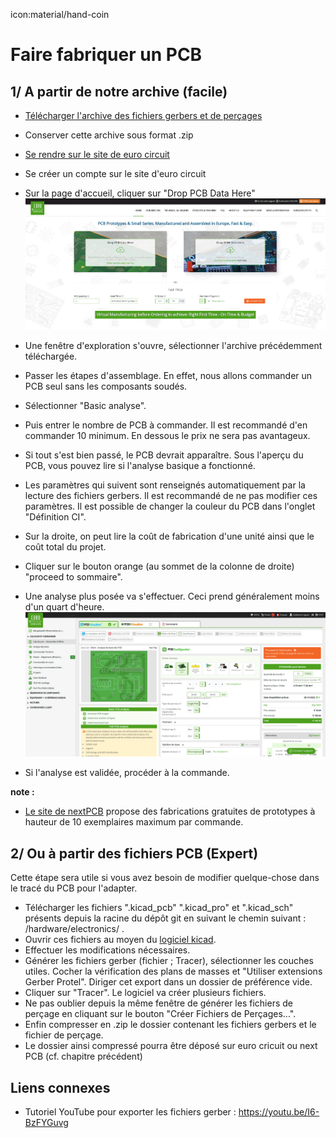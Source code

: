 icon:material/hand-coin
# Faire fabriquer un PCB

## 1/ A partir de notre archive (facile) 

 - [Télécharger l'archive des fichiers gerbers et de perçages](https://github.com/KonkArLab/KOSMOS/blob/main/hardware/electronics/kosmos_V4_PCB.zip)
 - Conserver cette archive sous format .zip
 - [Se rendre sur le site de euro circuit](https://www.eurocircuits.com/)
 - Se créer un compte sur le site d'euro circuit
 - Sur la page d'accueil, cliquer sur "Drop PCB Data Here"
![PO1-1](../../pictures/appendices/PO1-1.png)

 - Une fenêtre d'exploration s'ouvre, sélectionner l'archive précédemment téléchargée. 
 - Passer les étapes d'assemblage. En effet, nous allons commander un PCB seul sans les composants soudés. 
 - Sélectionner "Basic analyse".
 - Puis entrer le nombre de PCB à commander. Il est recommandé d'en commander 10 minimum. En dessous le prix ne sera pas avantageux. 
 - Si tout s'est bien passé, le PCB devrait apparaître. Sous l'aperçu du PCB, vous pouvez lire si l'analyse basique a fonctionné. 
 - Les paramètres qui suivent sont renseignés automatiquement par la lecture des fichiers gerbers. Il est recommandé de ne pas modifier ces paramètres. Il est possible de changer la couleur du PCB dans l'onglet "Définition CI".
 - Sur la droite, on peut lire la coût de fabrication d'une unité ainsi que le coût total du projet. 
 - Cliquer sur le bouton orange (au sommet de la colonne de droite) "proceed to sommaire".
 - Une analyse plus posée va s'effectuer. Ceci prend généralement moins d'un quart d'heure.
![PO1-2](../../pictures/appendices/PO1-2.png)

 - Si l'analyse est validée, procéder à la commande. 


**note :**
 - [Le site de nextPCB](https://www.nextpcb.com/) propose des fabrications gratuites de prototypes à hauteur de 10 exemplaires maximum par commande.

 
## 2/ Ou à partir des fichiers PCB (Expert)
Cette étape sera utile si vous avez besoin de modifier quelque-chose dans le tracé du PCB pour l'adapter. 

 - Télécharger les fichiers ".kicad_pcb" ".kicad_pro" et ".kicad_sch" présents depuis la racine du dépôt git en suivant le chemin suivant : /hardware/electronics/ .
 - Ouvrir ces fichiers au moyen du [logiciel kicad](https://www.kicad.org/).
 - Effectuer les modifications nécessaires. 
 - Générer les fichiers gerber (fichier ; Tracer), sélectionner les couches utiles. Cocher la vérification des plans de masses et "Utiliser extensions Gerber Protel". Diriger cet export dans un dossier de préférence vide.
 - Cliquer sur "Tracer". Le logiciel va créer plusieurs fichiers. 
 - Ne pas oublier depuis la même fenêtre de générer les fichiers de perçage en cliquant sur le bouton "Créer Fichiers de Perçages...".
 - Enfin compresser en .zip le dossier contenant les fichiers gerbers et le fichier de perçage. 
 - Le dossier ainsi compressé pourra être déposé sur euro cricuit ou next PCB (cf. chapitre précédent)


## Liens connexes 

 - Tutoriel YouTube pour exporter les fichiers gerber : https://youtu.be/I6-BzFYGuvg


